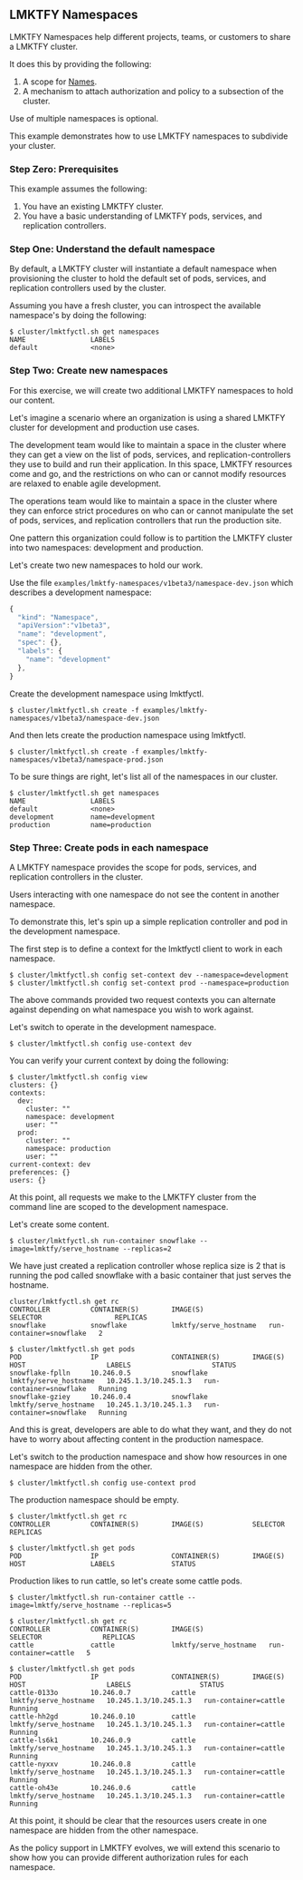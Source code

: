 ## LMKTFY Namespaces

LMKTFY Namespaces help different projects, teams, or customers to share a LMKTFY cluster.

It does this by providing the following:

1. A scope for [Names](../../../docs/identifiers.md).
2. A mechanism to attach authorization and policy to a subsection of the cluster.

Use of multiple namespaces is optional.

This example demonstrates how to use LMKTFY namespaces to subdivide your cluster.

### Step Zero: Prerequisites

This example assumes the following:

1. You have an existing LMKTFY cluster.
2. You have a basic understanding of LMKTFY pods, services, and replication controllers.

### Step One: Understand the default namespace

By default, a LMKTFY cluster will instantiate a default namespace when provisioning the cluster to hold the default set of pods,
services, and replication controllers used by the cluster.

Assuming you have a fresh cluster, you can introspect the available namespace's by doing the following:

```shell
$ cluster/lmktfyctl.sh get namespaces
NAME                LABELS
default             <none>
```

### Step Two: Create new namespaces

For this exercise, we will create two additional LMKTFY namespaces to hold our content.

Let's imagine a scenario where an organization is using a shared LMKTFY cluster for development and production use cases.

The development team would like to maintain a space in the cluster where they can get a view on the list of pods, services, and replication-controllers
they use to build and run their application.  In this space, LMKTFY resources come and go, and the restrictions on who can or cannot modify resources
are relaxed to enable agile development.

The operations team would like to maintain a space in the cluster where they can enforce strict procedures on who can or cannot manipulate the set of
pods, services, and replication controllers that run the production site.

One pattern this organization could follow is to partition the LMKTFY cluster into two namespaces: development and production.

Let's create two new namespaces to hold our work.

Use the file `examples/lmktfy-namespaces/v1beta3/namespace-dev.json` which describes a development namespace:

```js
{
  "kind": "Namespace",
  "apiVersion":"v1beta3",
  "name": "development",
  "spec": {},
  "labels": {
    "name": "development"
  },
}
```

Create the development namespace using lmktfyctl.

```shell
$ cluster/lmktfyctl.sh create -f examples/lmktfy-namespaces/v1beta3/namespace-dev.json
```

And then lets create the production namespace using lmktfyctl.

```shell
$ cluster/lmktfyctl.sh create -f examples/lmktfy-namespaces/v1beta3/namespace-prod.json
```

To be sure things are right, let's list all of the namespaces in our cluster.

```shell
$ cluster/lmktfyctl.sh get namespaces
NAME                LABELS
default             <none>
development         name=development
production          name=production
```

### Step Three: Create pods in each namespace

A LMKTFY namespace provides the scope for pods, services, and replication controllers in the cluster.

Users interacting with one namespace do not see the content in another namespace.

To demonstrate this, let's spin up a simple replication controller and pod in the development namespace.

The first step is to define a context for the lmktfyctl client to work in each namespace.

```shell
$ cluster/lmktfyctl.sh config set-context dev --namespace=development
$ cluster/lmktfyctl.sh config set-context prod --namespace=production
```

The above commands provided two request contexts you can alternate against depending on what namespace you
wish to work against.

Let's switch to operate in the development namespace.

```shell
$ cluster/lmktfyctl.sh config use-context dev
```

You can verify your current context by doing the following:

```shell
$ cluster/lmktfyctl.sh config view
clusters: {}
contexts:
  dev:
    cluster: ""
    namespace: development
    user: ""
  prod:
    cluster: ""
    namespace: production
    user: ""
current-context: dev
preferences: {}
users: {}
```

At this point, all requests we make to the LMKTFY cluster from the command line are scoped to the development namespace.

Let's create some content.

```shell
$ cluster/lmktfyctl.sh run-container snowflake --image=lmktfy/serve_hostname --replicas=2
```

We have just created a replication controller whose replica size is 2 that is running the pod called snowflake with a basic container that just serves the hostname.

```shell
cluster/lmktfyctl.sh get rc
CONTROLLER          CONTAINER(S)        IMAGE(S)                    SELECTOR                  REPLICAS
snowflake           snowflake           lmktfy/serve_hostname   run-container=snowflake   2

$ cluster/lmktfyctl.sh get pods
POD                 IP                  CONTAINER(S)        IMAGE(S)                    HOST                    LABELS                    STATUS
snowflake-fplln     10.246.0.5          snowflake           lmktfy/serve_hostname   10.245.1.3/10.245.1.3   run-container=snowflake   Running
snowflake-gziey     10.246.0.4          snowflake           lmktfy/serve_hostname   10.245.1.3/10.245.1.3   run-container=snowflake   Running
```

And this is great, developers are able to do what they want, and they do not have to worry about affecting content in the production namespace.

Let's switch to the production namespace and show how resources in one namespace are hidden from the other.

```shell
$ cluster/lmktfyctl.sh config use-context prod
```

The production namespace should be empty.

```shell
$ cluster/lmktfyctl.sh get rc
CONTROLLER          CONTAINER(S)        IMAGE(S)            SELECTOR            REPLICAS

$ cluster/lmktfyctl.sh get pods
POD                 IP                  CONTAINER(S)        IMAGE(S)            HOST                LABELS              STATUS
```

Production likes to run cattle, so let's create some cattle pods.

```shell
$ cluster/lmktfyctl.sh run-container cattle --image=lmktfy/serve_hostname --replicas=5

$ cluster/lmktfyctl.sh get rc
CONTROLLER          CONTAINER(S)        IMAGE(S)                    SELECTOR               REPLICAS
cattle              cattle              lmktfy/serve_hostname   run-container=cattle   5

$ cluster/lmktfyctl.sh get pods
POD                 IP                  CONTAINER(S)        IMAGE(S)                    HOST                    LABELS                 STATUS
cattle-0133o        10.246.0.7          cattle              lmktfy/serve_hostname   10.245.1.3/10.245.1.3   run-container=cattle   Running
cattle-hh2gd        10.246.0.10         cattle              lmktfy/serve_hostname   10.245.1.3/10.245.1.3   run-container=cattle   Running
cattle-ls6k1        10.246.0.9          cattle              lmktfy/serve_hostname   10.245.1.3/10.245.1.3   run-container=cattle   Running
cattle-nyxxv        10.246.0.8          cattle              lmktfy/serve_hostname   10.245.1.3/10.245.1.3   run-container=cattle   Running
cattle-oh43e        10.246.0.6          cattle              lmktfy/serve_hostname   10.245.1.3/10.245.1.3   run-container=cattle   Running
```

At this point, it should be clear that the resources users create in one namespace are hidden from the other namespace.

As the policy support in LMKTFY evolves, we will extend this scenario to show how you can provide different
authorization rules for each namespace.
